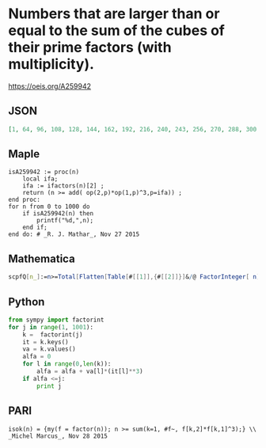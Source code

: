 # Numbers that are larger than or equal to the sum of the cubes of their prime factors \(with multiplicity\)\.
https://oeis.org/A259942
## JSON
```JSON
[1, 64, 96, 108, 128, 144, 162, 192, 216, 240, 243, 256, 270, 288, 300, 320, 324, 360, 384, 400, 405, 432, 448, 450, 480, 486, 500, 504, 512, 540, 560, 567, 576, 600, 625, 630, 640, 648, 672, 675, 700, 720, 729, 750, 756, 768, 784, 800, 810, 840, 864, 875, 882, 896, 900, 945, 960, 972, 980, 1000]
```
## Maple
```Maple
isA259942 := proc(n)
    local ifa;
    ifa := ifactors(n)[2] ;
    return (n >= add( op(2,p)*op(1,p)^3,p=ifa)) ;
end proc:
for n from 0 to 1000 do
    if isA259942(n) then
        printf("%d,",n);
    end if;
end do: # _R. J. Mathar_, Nov 27 2015
```
## Mathematica
```Mathematica
scpfQ[n_]:=n>=Total[Flatten[Table[#[[1]],{#[[2]]}]&/@ FactorInteger[ n]]^3]; Select[Range[1000],scpfQ] (* _Harvey P. Dale_, Dec 25 2015 *)
```
## Python
```Python
from sympy import factorint
for j in range(1, 1001):
    k =  factorint(j)
    it = k.keys()
    va = k.values()
    alfa = 0
    for l in range(0,len(k)):
        alfa = alfa + va[l]*(it[l]**3)
    if alfa <=j:
        print j
```
## PARI
```PARI
isok(n) = {my(f = factor(n)); n >= sum(k=1, #f~, f[k,2]*f[k,1]^3);} \\ _Michel Marcus_, Nov 28 2015
```
